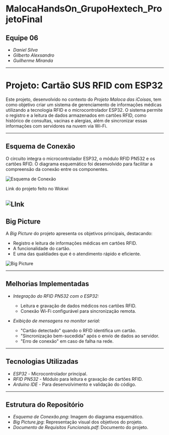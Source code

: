 # MalocaHandsOn_GrupoHextech_ProjetoFinal

## Equipe 06  
- *Daniel Silva*  
- *Gilberto Alexsandro*  
- *Guilherme Miranda*  

---

# Projeto: Cartão SUS RFID com ESP32  

Este projeto, desenvolvido no contexto do *Projeto Maloca das iCoisas*, tem como objetivo criar um sistema de gerenciamento de informações médicas utilizando a tecnologia RFID e o microcontrolador ESP32. O sistema permite o registro e a leitura de dados armazenados em cartões RFID, como histórico de consultas, vacinas e alergias, além de sincronizar essas informações com servidores na nuvem via Wi-Fi.  

---

## Esquema de Conexão  
O circuito integra o microcontrolador ESP32, o módulo RFID PN532 e os cartões RFID. O diagrama esquemático foi desenvolvido para facilitar a compreensão da conexão entre os componentes.  

![Esquema de Conexão](EsquemadeConexão.png)  

Link do projeto feito no Wokwi

![LInk](https://wokwi.com/projects/417202551334105089)  
---

## Big Picture  
A *Big Picture* do projeto apresenta os objetivos principais, destacando:  
- Registro e leitura de informações médicas em cartões RFID.  
- A funcionalidade do cartão.  
- E uma das qualdiades que é o atendimento rápido e eficiente.  

![Big Picture](BigPicture.jpg)  

---

## Melhorias Implementadas  
- *Integração do RFID PN532 com o ESP32:*  
  - Leitura e gravação de dados médicos nos cartões RFID.  
  - Conexão Wi-Fi configurável para sincronização remota.  
  
- *Exibição de mensagens no monitor serial:*  
  - "Cartão detectado" quando o RFID identifica um cartão.  
  - "Sincronização bem-sucedida" após o envio de dados ao servidor.  
  - "Erro de conexão" em caso de falha na rede.  


---

## Tecnologias Utilizadas  
- *ESP32* - Microcontrolador principal.  
- *RFID PN532* - Módulo para leitura e gravação de cartões RFID.  
- *Arduino IDE* - Para desenvolvimento e validação do código.  

---

## Estrutura do Repositório  
- *Esquema de Conexão.png*: Imagem do diagrama esquemático.  
- *Big Picture.jpg*: Representação visual dos objetivos do projeto.  
- *Documento de Requisitos Funcionais.pdf*: Documento do projeto.  
